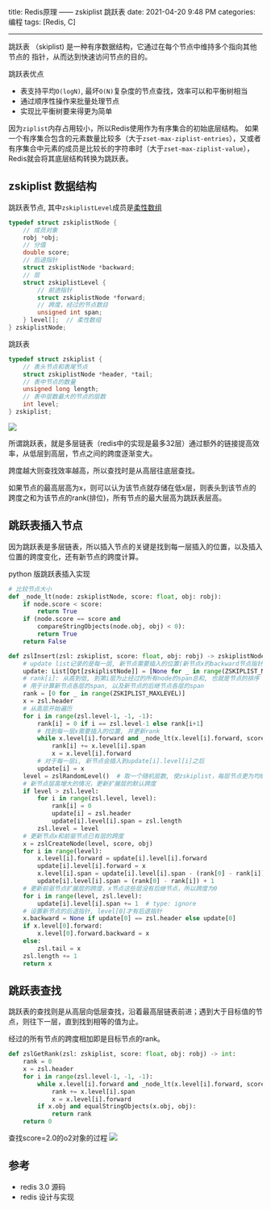 title: Redis原理 —— zskiplist 跳跃表
date: 2021-04-20 9:48 PM
categories: 编程
tags: [Redis, C]

----

跳跃表 （skiplist) 是一种有序数据结构，它通过在每个节点中维持多个指向其他节点的 指针，从而达到快速访问节点的目的。

跳跃表优点
- 表支持平均`O(logN)`, 最坏`O(N)`复杂度的节点查找，效率可以和平衡树相当
- 通过顺序性操作来批量处理节点
- 实现比平衡树要来得更为简单

因为`ziplist`内存占用较小，所以Redis使用作为有序集合的初始底层结构。
如果一个有序集合包含的元素数量比较多（大于`zset-max-ziplist-entries`），又或者有序集合中元素的成员是比较长的字符串时（大于`zset-max-ziplist-value`），Redis就会将其底层结构转换为跳跃表。

<!--more-->

## zskiplist 数据结构
跳跃表节点, 其中`zskiplistLevel`成员是[柔性数组](https://gcc.gnu.org/onlinedocs/gcc/Zero-Length.html)
```c
typedef struct zskiplistNode {
    // 成员对象
    robj *obj;
    // 分值
    double score;
    // 后退指针
    struct zskiplistNode *backward;
    // 层
    struct zskiplistLevel {
        // 前进指针
        struct zskiplistNode *forward;
        // 跨度，经过的节点数目
        unsigned int span;
    } level[];  // 柔性数组
} zskiplistNode;
```

跳跃表
```c
typedef struct zskiplist {
    // 表头节点和表尾节点
    struct zskiplistNode *header, *tail;
    // 表中节点的数量
    unsigned long length;
    // 表中层数最大的节点的层数
    int level;
} zskiplist;
```

![](https://image.ponder.work/mweb/2021-04-23-16190066207268.jpg)

所谓跳跃表，就是多层链表（redis中的实现是最多32层）通过额外的链接提高效率，从低层到高层，节点之间的跨度逐渐变大。

跨度越大则查找效率越高，所以查找时是从高层往底层查找。

如果节点的最高层高为x，则可以认为该节点就存储在低x层，则表头到该节点的跨度之和为该节点的rank(排位)，所有节点的最大层高为跳跃表层高。

## 跳跃表插入节点
因为跳跃表是多层链表，所以插入节点的关键是找到每一层插入的位置，以及插入位置的跨度变化，还有新节点的跨度计算。

python 版跳跃表插入实现
```python
# 比较节点大小
def _node_lt(node: zskiplistNode, score: float, obj: robj):
    if node.score < score:
        return True
    if (node.score == score and
        compareStringObjects(node.obj, obj) < 0):
        return True
    return False

def zslInsert(zsl: zskiplist, score: float, obj: robj) -> zskiplistNode:
    # update list记录的是每一层, 新节点需要插入的位置(新节点x的backward节点指针)
    update: List[Opt[zskiplistNode]] = [None for _ in range(ZSKIPLIST_MAXLEVEL)]
    # rank[i]: 从高到低, 到第i层为止经过的所有node的span总和, 也就是节点的排序
    # 用于计算新节点各层的span, 以及新节点的后继节点各层的span
    rank = [0 for _ in range(ZSKIPLIST_MAXLEVEL)]
    x = zsl.header
    # 从高层开始遍历
    for i in range(zsl.level-1, -1, -1):
        rank[i] = 0 if i == zsl.level-1 else rank[i+1]
        # 找到每一层x需要插入的位置, 并更新rank
        while x.level[i].forward and _node_lt(x.level[i].forward, score, obj):
            rank[i] += x.level[i].span
            x = x.level[i].forward
        # 对于每一层i, 新节点会插入到update[i].level[i]之后
        update[i] = x
    level = zslRandomLevel()  # 取一个随机层数, 使zskiplist，每层节点更为均衡
    # 新节点层高增大的情况，更新扩展层的默认跨度
    if level > zsl.level:
        for i in range(zsl.level, level):
            rank[i] = 0
            update[i] = zsl.header
            update[i].level[i].span = zsl.length
        zsl.level = level
    # 更新节点x和前驱节点已有层的跨度
    x = zslCreateNode(level, score, obj)
    for i in range(level):
        x.level[i].forward = update[i].level[i].forward
        update[i].level[i].forward = x
        x.level[i].span = update[i].level[i].span - (rank[0] - rank[i])
        update[i].level[i].span = (rank[0] - rank[i]) + 1
    # 更新前驱节点扩展层的跨度，x节点这些层没有后继节点，所以跨度为0
    for i in range(level, zsl.level):
        update[i].level[i].span += 1  # type: ignore
    # 设置新节点的后退指针, level[0]才有后退指针
    x.backward = None if update[0] == zsl.header else update[0]
    if x.level[0].forward:
        x.level[0].forward.backward = x
    else:
        zsl.tail = x
    zsl.length += 1
    return x
```

## 跳跃表查找
跳跃表的查找则是从高层向低层查找，沿着最高层链表前进；遇到大于目标值的节点，则往下一层，直到找到相等的值为止。

经过的所有节点的跨度相加即是目标节点的rank。

```python
def zslGetRank(zsl: zskiplist, score: float, obj: robj) -> int:
    rank = 0
    x = zsl.header
    for i in range(zsl.level-1, -1, -1):
        while x.level[i].forward and _node_lt(x.level[i].forward, score, obj):
            rank += x.level[i].span
            x = x.level[i].forward
        if x.obj and equalStringObjects(x.obj, obj):
            return rank
    return 0
```

查找score=2.0的o2对象的过程
![](https://image.ponder.work/mweb/2021-04-23-16191635872238.jpg)

## 参考
- redis 3.0 源码
- redis 设计与实现
